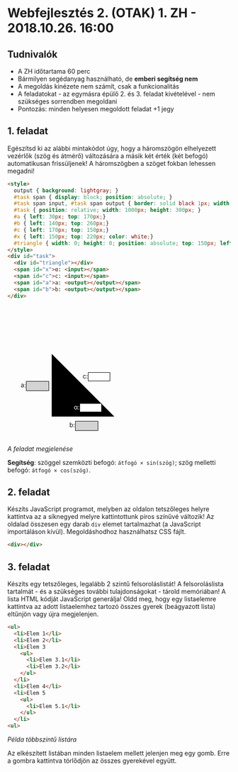 # Webfejlesztés 2. (OTAK) 1. ZH - 2018.10.26. 16:00

## Tudnivalók

- A ZH időtartama 60 perc
- Bármilyen segédanyag használható, de **emberi segítség nem**
- A megoldás kinézete nem számít, csak a funkcionalitás
- A feladatokat - az egymásra épülő 2. és 3. feladat kivételével - nem szükséges sorrendben megoldani
- Pontozás: minden helyesen megoldott feladat +1 jegy

## 1. feladat

Egészítsd ki az alábbi mintakódot úgy, hogy a háromszögön elhelyezett vezérlők (szög és átmérő) változására a másik két érték (két befogó) automatikusan frissüljenek! A háromszögben a szöget fokban lehessen megadni!


```html
<style>
  output { background: lightgray; }
  #task span { display: block; position: absolute; }
  #task span input, #task span output { border: solid black 1px; width: 50px; display: inline-block; height: 20px; position: absolute; }
  #task { position: relative; width: 1000px; height: 300px; }
  #a { left: 30px; top: 170px;}
  #b { left: 140px; top: 260px;}
  #c { left: 170px; top: 150px;}
  #x { left: 150px; top: 220px; color: white;}
  #triangle { width: 0; height: 0; position: absolute; top: 150px; left: 0; border: solid transparent 100px; border-top-color: black; transform: rotate(45deg)}
</style>
<div id="task">
  <div id="triangle"></div>
  <span id="x">α: <input></span>
  <span id="c">c: <input></span>
  <span id="a">a: <output></output></span>
  <span id="b">b: <output></output></span>
</div>
```

<style>
  output { background: lightgray; }
  #task span { display: block; position: absolute; }
  #task span input, #task span output { border: solid black 1px; width: 50px; display: inline-block; height: 20px; position: absolute; }
  #task { position: relative; width: 1000px; height: 300px; }
  #a { left: 30px; top: 170px;}
  #b { left: 140px; top: 260px;}
  #c { left: 170px; top: 150px;}
  #x { left: 150px; top: 220px; color: white;}
  #triangle { width: 0; height: 0; position: absolute; top: 150px; left: 0; border: solid transparent 100px; border-top-color: black; transform: rotate(45deg)}
</style>
<div id="task">
  <div id="triangle"></div>
  <span id="x">α: <input></span>
  <span id="c">c: <input></span>
  <span id="a">a: <output></output></span>
  <span id="b">b: <output></output></span>
</div>

_A feladat megjelenése_

**Segítség**: szöggel szemközti befogó: `átfogó × sin(szög)`; szög melletti befogó: `átfogó × cos(szög)`.


## 2. feladat

Készíts JavaScript programot, melyben az oldalon tetszőleges helyre kattintva az a síknegyed melyre kattintottunk piros színűvé változik!
Az oldalad összesen egy darab `div` elemet tartalmazhat (a JavaScript importáláson kívül). Megoldáshodhoz használhatsz CSS fájlt.

```html
<div></div>
```


## 3. feladat

Készíts egy tetszőleges, legalább 2 szintű felsoroláslistát! A felsoroláslista tartalmát - és a szükséges további tulajdonságokat - tárold memóriában! A lista HTML kódját JavaScript generálja! Oldd meg, hogy egy listaelemre kattintva az adott listaelemhez tartozó összes gyerek (beágyazott lista) eltűnjön vagy újra megjelenjen.

```html
<ul>
  <li>Elem 1</li>
  <li>Elem 2</li>
  <li>Elem 3
    <ul>
      <li>Elem 3.1</li>
      <li>Elem 3.2</li>
    </ul>
  </li>
  <li>Elem 4</li>
  <li>Elem 5
    <ul>
      <li>Elem 5.1</li>
    </ul>
  </li>
<ul>
```
_Példa többszintű listára_

Az elkészített listában minden listaelem mellett jelenjen meg egy gomb. Erre a gombra kattintva törlődjön az összes gyerekével együtt.
